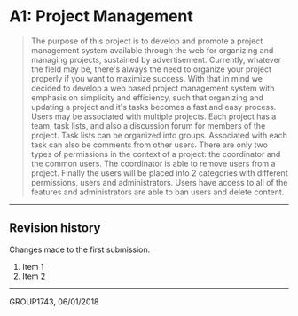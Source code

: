 # A1: Project Management
> The purpose of this project is to develop and promote a project management system available through the web for organizing and managing projects, sustained by advertisement.
>Currently, whatever the field may be, there's always the need to organize your project properly if you want to maximize success. With that in mind we decided to develop a web based project management system with emphasis on simplicity and efficiency, such that organizing and updating a project and it's tasks becomes a fast and easy process. 
>  Users may be associated with multiple projects. Each project has a team, task lists, and also a discussion forum for members of the project. Task lists can be organized into groups. Associated with each task can also be comments from other users. There are only two types of permissions in the context of a project: the coordinator and the common users. The coordinator is able to remove users from a project.
> Finally the users will be placed into 2 categories with different permissions, users and administrators. Users have access to all of the features and administrators are able to ban users and delete content.
 
***
 
## Revision history
 
Changes made to the first submission:
1. Item 1
1. Item 2
 
***
 
GROUP1743, 06/01/2018

